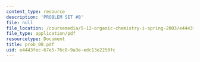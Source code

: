 ```yaml
---
content_type: resource
description: 'PROBLEM SET #8'
file: null
file_location: /coursemedia/5-12-organic-chemistry-i-spring-2003/e4443fec67e576c89a3eedc13e2250fc_prob_08.pdf
file_type: application/pdf
resourcetype: Document
title: prob_08.pdf
uid: e4443fec-67e5-76c8-9a3e-edc13e2250fc
---
```

